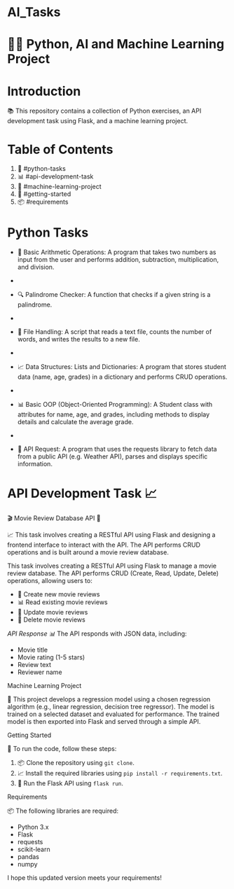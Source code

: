 # AI_Tasks

# 🚀🔥 Python, AI and Machine Learning Project


# Introduction
📚 This repository contains a collection of Python exercises, an API development task using Flask, and a machine learning project.

# Table of Contents


1. 📝 #python-tasks
2. 📊 #api-development-task
3. 🤖 #machine-learning-project
4. 🚀 #getting-started
5. 📦 #requirements

# Python Tasks


- 📝 Basic Arithmetic Operations: A program that takes two numbers as input from the user and performs addition, subtraction, multiplication, and division.

- 
- 🔍 Palindrome Checker: A function that checks if a given string is a palindrome.

- 
- 📁 File Handling: A script that reads a text file, counts the number of words, and writes the results to a new file.

- 
- 📈 Data Structures: Lists and Dictionaries: A program that stores student data (name, age, grades) in a dictionary and performs CRUD operations.

- 
- 📊 Basic OOP (Object-Oriented Programming): A Student class with attributes for name, age, and grades, including methods to display details and calculate the average grade.

- 
- 📡 API Request: A program that uses the requests library to fetch data from a public API (e.g. Weather API), parses and displays specific information.

 
 # API Development Task 📈

🎬 Movie Review Database API 🎥


📈 This task involves creating a RESTful API using Flask and designing a frontend interface to interact with the API. The API performs CRUD operations and is built around a movie review database.

This task involves creating a RESTful API using Flask to manage a movie review database. The API performs CRUD (Create, Read, Update, Delete) operations, allowing users to:

- 📝 Create new movie reviews
- 📊 Read existing movie reviews
- 📝 Update movie reviews
- 🚮 Delete movie reviews

*API Response 📊*
The API responds with JSON data, including:

- Movie title
- Movie rating (1-5 stars)
- Review text
- Reviewer name



Machine Learning Project


🤖 This project develops a regression model using a chosen regression algorithm (e.g., linear regression, decision tree regressor). The model is trained on a selected dataset and evaluated for performance. The trained model is then exported into Flask and served through a simple API.

Getting Started


🚀 To run the code, follow these steps:

1. 📦 Clone the repository using `git clone`.
2. 📈 Install the required libraries using `pip install -r requirements.txt`.
3. 🚀 Run the Flask API using `flask run`.

Requirements


📦 The following libraries are required:

- Python 3.x
- Flask
- requests
- scikit-learn
- pandas
- numpy

I hope this updated version meets your requirements!
